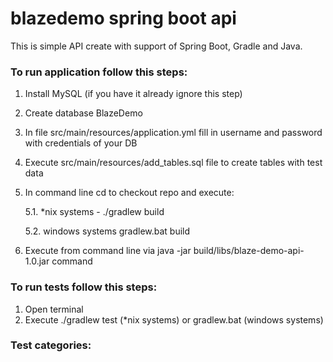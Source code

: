 # blazedemo spring boot api 

This is simple API create with support of Spring Boot, Gradle and Java.

### To run application follow this steps:
 1. Install MySQL (if you have it already ignore this step)
 2. Create database BlazeDemo
 3. In file src/main/resources/application.yml fill in username and password with credentials of your DB
 4. Execute src/main/resources/add_tables.sql file to create tables with test data
 5. In command line cd to checkout repo and execute:
    
    5.1. *nix systems - ./gradlew build
   
    5.2. windows systems gradlew.bat build
 6. Execute from command line via java -jar build/libs/blaze-demo-api-1.0.jar command
 
 
### To run tests follow this steps:
 1. Open terminal
 2. Execute ./gradlew test (*nix systems) or gradlew.bat (windows systems)
 
### Test categories:
